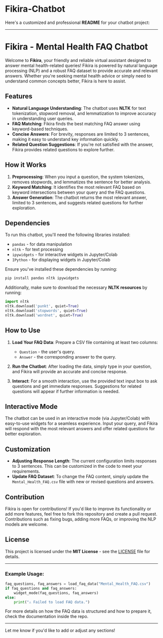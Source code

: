 # Fikira-Chatbot

Here's a customized and professional **README** for your chatbot project:

---

# **Fikira - Mental Health FAQ Chatbot**

Welcome to **Fikira**, your friendly and reliable virtual assistant designed to answer mental health-related queries! Fikira is powered by natural language processing (NLP) and a robust FAQ dataset to provide accurate and relevant answers. Whether you're seeking mental health advice or simply need to understand common concepts better, Fikira is here to assist.

## **Features**

- **Natural Language Understanding**: The chatbot uses **NLTK** for text tokenization, stopword removal, and lemmatization to improve accuracy in understanding user queries.
- **FAQ Matching**: Fikira finds the best matching FAQ answer using keyword-based techniques.
- **Concise Answers**: For brevity, responses are limited to 3 sentences, making it easy to understand key information quickly.
- **Related Question Suggestions**: If you're not satisfied with the answer, Fikira provides related questions to explore further.

## **How it Works**

1. **Preprocessing**: When you input a question, the system tokenizes, removes stopwords, and lemmatizes the sentence for better analysis.
2. **Keyword Matching**: It identifies the most relevant FAQ based on keyword intersections between your query and the FAQ questions.
3. **Answer Generation**: The chatbot returns the most relevant answer, limited to 3 sentences, and suggests related questions for further exploration.

## **Dependencies**

To run this chatbot, you'll need the following libraries installed:

- `pandas` - for data manipulation
- `nltk` - for text processing
- `ipywidgets` - for interactive widgets in Jupyter/Colab
- `IPython` - for displaying widgets in Jupyter/Colab

Ensure you've installed these dependencies by running:

```bash
pip install pandas nltk ipywidgets
```

Additionally, make sure to download the necessary **NLTK resources** by running:

```python
import nltk
nltk.download('punkt', quiet=True)
nltk.download('stopwords', quiet=True)
nltk.download('wordnet', quiet=True)
```

## **How to Use**

1. **Load Your FAQ Data**: Prepare a CSV file containing at least two columns:
   - `Question` - the user's query.
   - `Answer` - the corresponding answer to the query.

2. **Run the Chatbot**: After loading the data, simply type in your question, and Fikira will provide an accurate and concise response.

3. **Interact**: For a smooth interaction, use the provided text input box to ask questions and get immediate responses. Suggestions for related questions will appear if further information is needed.

## **Interactive Mode**

The chatbot can be used in an interactive mode (via Jupyter/Colab) with easy-to-use widgets for a seamless experience. Input your query, and Fikira will respond with the most relevant answers and offer related questions for better exploration.

## **Customization**

- **Adjusting Response Length**: The current configuration limits responses to 3 sentences. This can be customized in the code to meet your requirements.
- **Update FAQ Dataset**: To change the FAQ content, simply update the `Mental_Health_FAQ.csv` file with new or revised questions and answers.
  
## **Contribution**

Fikira is open for contributions! If you'd like to improve its functionality or add more features, feel free to fork this repository and create a pull request. Contributions such as fixing bugs, adding more FAQs, or improving the NLP models are welcome.

## **License**

This project is licensed under the **MIT License** - see the [LICENSE](LICENSE) file for details.

---

### **Example Usage**:

```python
faq_questions, faq_answers = load_faq_data("Mental_Health_FAQ.csv")
if faq_questions and faq_answers:
    widget_mode(faq_questions, faq_answers)
else:
    print("⚠️ Failed to load FAQ data.")
```

For more details on how the FAQ data is structured and how to prepare it, check the documentation inside the repo.

---

Let me know if you'd like to add or adjust any sections!
